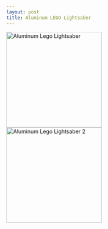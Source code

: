 ```yaml
---
layout: post
title: Aluminum LEGO Lightsaber
---
```


<img src="{{site.baseurl}}/images/IMG_9111.JPG" alt="Aluminum Lego Lightsaber" width="250"
style="float: left; margin-top: 0px; margin-right: 10px" />
<img src="{{site.baseurl}}/images/IMG_9575.HEIC" alt="Aluminum Lego Lightsaber 2" width="250"
style="float: middle; margin-top: 0px; margin-right: 10px" />

